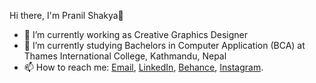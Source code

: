 Hi there, I'm Pranil Shakya👋

<!--
**pranilshakya/pranilshakya** is a ✨ _special_ ✨ repository because its `README.md` (this file) appears on your GitHub profile.-->

- 🔭 I’m currently working as Creative Graphics Designer
- 🌱 I’m currently studying Bachelors in Computer Application (BCA) at Thames International College, Kathmandu, Nepal
- 📫 How to reach me: [Email](pranilshakya123@gmail.com),
                      [LinkedIn](https://www.linkedin.com/in/pranilshakya/),
                      [Behance](https://www.behance.net/pranilshakya/),
                      [Instagram](https://www.instagram.com/pranilshakya_/).


